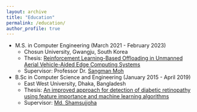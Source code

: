 ```yaml
---
layout: archive
title: "Education"
permalink: /education/
author_profile: true
---
```



* M.S. in Computer Engineering (March 2021 - February 2023) <br>
   - Chosun University, Gwangju, South Korea
   - Thesis: <a href="https://library.chosun.ac.kr/search/detail/CAT000003060225" target="_blank">Reinforcement Learning-Based Offloading in Unmanned Aerial Vehicle-Aided Edge Computing Systems</a> <br>
   - Supervisor: Professor Dr. <a href="https://scholar.google.com/citations?user=6kVQbNIAAAAJ&hl=en">Sangman Moh</a> <br>
* B.Sc in Computer Science and Engineering (January 2015 - April 2019) <br>
   - East West University, Dhaka, Bangladesh
   - Thesis: <a href="https://ieeexplore.ieee.org/document/8843676" target="_blank">An improved approach for detection of diabetic retinopathy using feature importance and machine learning algorithms</a> <br>
   - Supervisor: <a href="https://www.ewubd.edu/faculty-profile/msj">Md. Shamsujjoha</a> <br>
